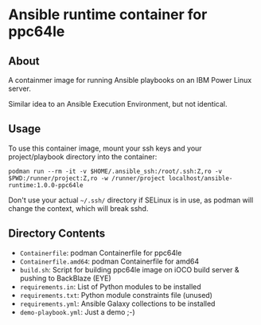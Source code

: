 # Ansible runtime container for ppc64le

## About

A containmer image for running Ansible playbooks on an IBM Power Linux server.

Similar idea to an Ansible Execution Environment, but not identical.

## Usage

To use this container image, mount your ssh keys and your project/playbook directory into the container:

```
podman run --rm -it -v $HOME/.ansible_ssh:/root/.ssh:Z,ro -v $PWD:/runner/project:Z,ro -w /runner/project localhost/ansible-runtime:1.0.0-ppc64le
```

Don't use your actual `~/.ssh/` directory if SELinux is in use, as podman will change the context, which will break sshd.

## Directory Contents

- `Containerfile`: podman Containerfile for ppc64le
- `Containerfile.amd64`: podman Containerfile for amd64
- `build.sh`: Script for building ppc64le image on iOCO build server & pushing to BackBlaze (EYE)
- `requirements.in`: List of Python modules to be installed
- `requirements.txt`: Python module constraints file (unused)
- `requirements.yml`: Ansible Galaxy collections to be installed
- `demo-playbook.yml`: Just a demo ;-)
